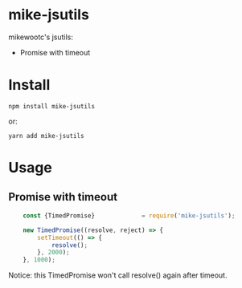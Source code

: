 # mike-jsutils

mikewootc's jsutils:

* Promise with timeout


# Install

    npm install mike-jsutils

or:

    yarn add mike-jsutils

# Usage

## Promise with timeout

```js
    const {TimedPromise}             = require('mike-jsutils');

    new TimedPromise((resolve, reject) => {
        setTimeout(() => {
            resolve();
        }, 2000);
    }, 1000);
```

Notice: this TimedPromise won't call resolve() again after timeout.
